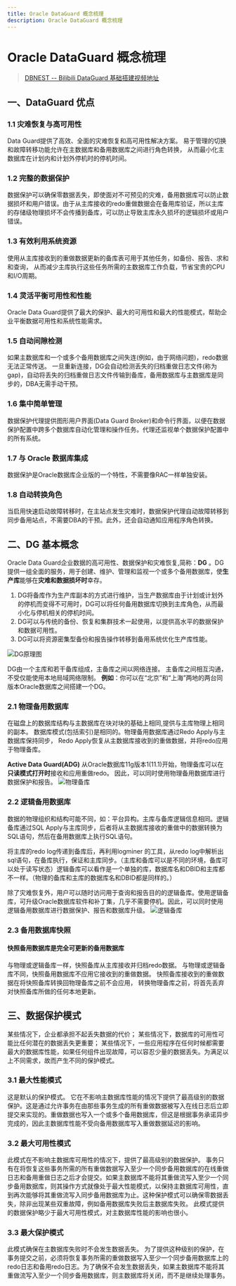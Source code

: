 ```yaml
---
title: Oracle DataGuard 概念梳理
description: Oracle DataGuard 概念梳理
---
```


# Oracle DataGuard 概念梳理

> [DBNEST -- Bilibili DataGuard 基础搭建视频地址](https://www.bilibili.com/video/BV1Ep4y197JA?from=search&seid=17237800447886927935&spm_id_from=333.337.0.0)

## 一、DataGuard 优点

### 1.1 灾难恢复与高可用性

Data Guard提供了高效、全面的灾难恢复和高可用性解决方案。
易于管理的切换和故障转移功能允许在主数据库和备用数据库之间进行角色转换，
从而最小化主数据库在计划内和计划外停机时的停机时间。

### 1.2 完整的数据保护

数据保护可以确保零数据丢失，即使面对不可预见的灾难，备用数据库可以防止数据损坏和用户错误。由于从主库接收的redo重做数据会在备用库验证，所以主库的存储级物理损坏不会传播到备库，可以防止导致主库永久损坏的逻辑损坏或用户错误。

### 1.3 有效利用系统资源

使用从主库接收到的重做数据更新的备库表可用于其他任务，如备份、报告、求和和查询，
从而减少主库执行这些任务所需的主数据库工作负载，节省宝贵的CPU和I/O周期。

### 1.4 灵活平衡可用性和性能

Oracle Data Guard提供了最大的保护、最大的可用性和最大的性能模式，帮助企业平衡数据可用性和系统性能需求。

### 1.5 自动间隙检测

如果主数据库和一个或多个备用数据库之间失连(例如，由于网络问题)，redo数据无法正常传送。
一旦重新连接，DG会自动检测丢失的归档重做日志文件(称为gap)，自动将丢失的归档重做日志文件传输到备库，备用数据库与主数据库是同步的，DBA无需手动干预。

### 1.6 集中简单管理

数据保护代理提供图形用户界面(Data Guard Broker)和命令行界面，以便在数据保护配置中跨多个数据库自动化管理和操作任务。代理还监视单个数据保护配置中的所有系统。

### 1.7 与 Oracle 数据库集成

数据保护是Oracle数据库企业版的一个特性，不需要像RAC一样单独安装。

### 1.8 自动转换角色

当启用快速启动故障转移时，在主站点发生灾难时，数据保护代理自动故障转移到同步备用站点，不需要DBA的干预。此外，还会自动通知应用程序角色转换。

## 二、DG 基本概念

Oracle Data Guard企业数据的高可用性、数据保护和灾难恢复,简称：**DG** 。DG提供一组全面的服务，用于创建、维护、管理和监视一个或多个备用数据库，使**生产库**能够在**灾难和数据损坏时**幸存。

1. DG将备库作为生产库副本的方式进行维护，当生产数据库由于计划或计划外的停机而变得不可用时，DG可以将任何备用数据库切换到主库角色，从而最小化与停机相关的停机时间。
2. DG可以与传统的备份、恢复和集群技术一起使用，以提供高水平的数据保护和数据可用性。
3. DG可以将资源密集型备份和报告操作转移到备用系统优化生产库性能。

![DG原理图](http://cdn.lifemini.cn/dbblog/20210115/a501d3e4459f44dda10f896e7694ede3.png)

DG由一个主库和若干备库组成，主备库之间以网络连接。
主备库之间相互沟通，不受仅能使用本地局域网络限制。
**例如**：你可以在“北京”和“上海”两地的两台同版本Oracle数据库之间搭建一个DG。

### 2.1 物理备用数据库

在磁盘上的数据库结构与主数据库在块对块的基础上相同,提供与主库物理上相同的副本。
数据库模式(包括索引)是相同的。物理备用数据库通过Redo Apply与主数据库保持同步，
Redo Apply恢复从主数据库接收到的重做数据，并将redo应用于物理备库。

**Active Data Guard(ADG)**
从Oracle数据库11g版本1(11.1)开始，物理备库可以在**只读模式打开时**接收和应用重做redo。
因此，可以同时使用物理备用数据库进行数据保护和报告。
![物理备库](http://cdn.lifemini.cn/dbblog/20210115/2a065e73ddcf478c9954bc48af0a172e.png)

### 2.2 逻辑备用数据库

数据的物理组织和结构可能不同，如：平台异构。主库与备库逻辑信息相同。逻辑备库通过SQL Apply与主库同步，后者将从主数据库接收的重做中的数据转换为SQL语句，然后在备用数据库上执行SQL语句。

将主库的redo log传递到备库后，再利用logminer 的工具，从redo log中解析出sql语句，在备库执行，保证和主库同步。（主库和备库可以是不同的环境，备库可以处于读写状态）逻辑备库可以看作是一个单独的库，数据库名和DBID和主库都不一样。（物理的备库和主库的数据库名和DBID都是同样的。）

除了灾难恢复外，用户可以随时访问用于查询和报告目的的逻辑备库。使用逻辑备库，可升级Oracle数据库软件和补丁集，几乎不需要停机。因此，可以同时使用逻辑备用数据库进行数据保护、报告和数据库升级。
![逻辑备库](http://cdn.lifemini.cn/dbblog/20210115/5e0e0837d27b42b68d6e52860583637e.png)

### 2.3 备用数据库快照

#### 快照备用数据库是完全可更新的备用数据库

与物理或逻辑备库一样，快照备库从主库接收并归档redo数据。
与物理或逻辑备库不同，快照备用数据库不应用它接收到的重做数据。
快照备库接收到的重做数据在将快照备库转换回物理备库之前不会应用，
转换物理备库之前，将首先丢弃对快照备库所做的任何本地更新。

## 三、数据保护模式

某些情况下，企业都承担不起丢失数据的代价；
某些情况下，数据库的可用性可能比任何潜在的数据丢失更重要；
某些情况下，一些应用程序在任何时候都需要最大的数据库性能，如果任何组件出现故障，可以容忍少量的数据丢失。为满足以上不同需求，故而产生不同的保护模式。

### 3.1 最大性能模式

这是默认的保护模式。
它在不影响主数据库性能的情况下提供了最高级别的数据保护。这是通过允许事务在由那些事务生成的所有重做数据被写入在线日志后立即提交来实现的。重做数据也写入一个或多个备用数据库，但这是根据事务承诺异步完成的，因此主数据库性能不受向备用数据库写入重做数据延迟的影响。

### 3.2 最大可用性模式

此模式在不影响主数据库可用性的情况下，提供了最高级别的数据保护。
事务只有在将恢复这些事务所需的所有重做数据写入至少一个同步备用数据库的在线重做日志和备用重做日志之后才会提交。如果主数据库不能将其重做流写入至少一个同步备用数据库，则其操作方式就像处于最大性能模式，以保持主数据库可用性，直到再次能够将其重做流写入同步备用数据库为止。这种保护模式可以确保零数据丢失，除非出现某些双重故障，例如备用数据库失败后主数据库失败。
此模式提供的数据保护略少于最大可用性模式，对主数据库性能的影响也很小。

### 3.3 最大保护模式

此模式确保在主数据库失败时不会发生数据丢失。
为了提供这种级别的保护，在事务提交之前，必须将恢复事务所需的重做数据写入至少一个同步备用数据库上的redo日志和备用redo日志。为了确保不会发生数据丢失，如果主数据库不能将其重做流写入至少一个同步备用数据库，则主数据库将关闭，而不是继续处理事务。
